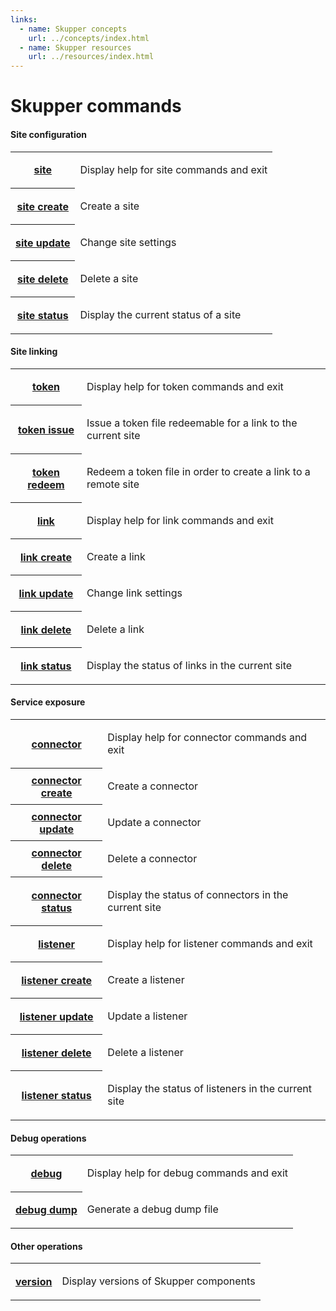 ```yaml
---
links:
  - name: Skupper concepts
    url: ../concepts/index.html
  - name: Skupper resources
    url: ../resources/index.html
---
```


# Skupper commands

#### Site configuration

<table class="commands">
<tr><th><a href="site.html">site</a></th><td><p>Display help for site commands and exit</p>
</td></tr>
<tr><th><a href="site-create.html">site create</a></th><td><p>Create a site</p>
</td></tr>
<tr><th><a href="site-update.html">site update</a></th><td><p>Change site settings</p>
</td></tr>
<tr><th><a href="site-delete.html">site delete</a></th><td><p>Delete a site</p>
</td></tr>
<tr><th><a href="site-status.html">site status</a></th><td><p>Display the current status of a site</p>
</td></tr>
</table>

#### Site linking

<table class="commands">
<tr><th><a href="token.html">token</a></th><td><p>Display help for token commands and exit</p>
</td></tr>
<tr><th><a href="token-issue.html">token issue</a></th><td><p>Issue a token file redeemable for a link to the current site</p>
</td></tr>
<tr><th><a href="token-redeem.html">token redeem</a></th><td><p>Redeem a token file in order to create a link to a remote site</p>
</td></tr>
<tr><th><a href="link.html">link</a></th><td><p>Display help for link commands and exit</p>
</td></tr>
<tr><th><a href="link-create.html">link create</a></th><td><p>Create a link</p>
</td></tr>
<tr><th><a href="link-update.html">link update</a></th><td><p>Change link settings</p>
</td></tr>
<tr><th><a href="link-delete.html">link delete</a></th><td><p>Delete a link</p>
</td></tr>
<tr><th><a href="link-status.html">link status</a></th><td><p>Display the status of links in the current site</p>
</td></tr>
</table>

#### Service exposure

<table class="commands">
<tr><th><a href="connector.html">connector</a></th><td><p>Display help for connector commands and exit</p>
</td></tr>
<tr><th><a href="connector-create.html">connector create</a></th><td><p>Create a connector</p>
</td></tr>
<tr><th><a href="connector-update.html">connector update</a></th><td><p>Update a connector</p>
</td></tr>
<tr><th><a href="connector-delete.html">connector delete</a></th><td><p>Delete a connector</p>
</td></tr>
<tr><th><a href="connector-status.html">connector status</a></th><td><p>Display the status of connectors in the current site</p>
</td></tr>
<tr><th><a href="listener.html">listener</a></th><td><p>Display help for listener commands and exit</p>
</td></tr>
<tr><th><a href="listener-create.html">listener create</a></th><td><p>Create a listener</p>
</td></tr>
<tr><th><a href="listener-update.html">listener update</a></th><td><p>Update a listener</p>
</td></tr>
<tr><th><a href="listener-delete.html">listener delete</a></th><td><p>Delete a listener</p>
</td></tr>
<tr><th><a href="listener-status.html">listener status</a></th><td><p>Display the status of listeners in the current site</p>
</td></tr>
</table>

#### Debug operations

<table class="commands">
<tr><th><a href="debug.html">debug</a></th><td><p>Display help for debug commands and exit</p>
</td></tr>
<tr><th><a href="debug-dump.html">debug dump</a></th><td><p>Generate a debug dump file</p>
</td></tr>
</table>

#### Other operations

<table class="commands">
<tr><th><a href="version.html">version</a></th><td><p>Display versions of Skupper components</p>
</td></tr>
</table>
